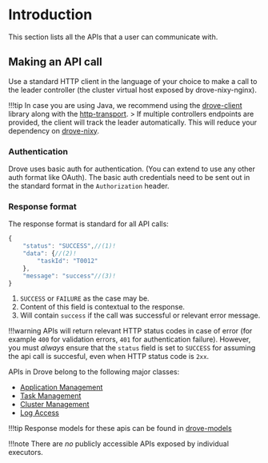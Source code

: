 # Introduction

This section lists all the APIs that a user can communicate with.

## Making an API call
Use a standard HTTP client in the language of your choice to make a call to the leader controller (the cluster virtual host exposed by drove-nixy-nginx).

!!!tip
    In case you are using Java, we recommend using the [drove-client](https://github.com/PhonePe/drove/packages/2186471) library along with the [http-transport](https://github.com/PhonePe/drove/packages/2186472).
    > If multiple controllers endpoints are provided, the client will track the leader automatically. This will reduce your dependency on [drove-nixy](https://github.com/PhonePe/drove-nixy).

### Authentication

Drove uses basic auth for authentication. (You can extend to use any other auth format like OAuth). The basic auth credentials need to be sent out in the standard format in the `Authorization` header.

### Response format

The response format is standard for all API calls:

```js
{
    "status": "SUCCESS",//(1)!
    "data": {//(2)!
        "taskId": "T0012"
    },
    "message": "success"//(3)!
}
```

1. `SUCCESS` or `FAILURE` as the case may be.
2. Content of this field is contextual to the response.
3. Will contain `success` if the call was successful or relevant error message.

!!!warning
    APIs will return relevant HTTP status codes in case of error (for example `400` for validation errors, `401` for authentication failure). However, you must _always_ ensure that the `status` field is set to `SUCCESS` for assuming the api call is succesful, even when HTTP status code is `2xx`.

APIs in Drove belong to the following major classes:

* [Application Management](application.md)
* [Task Management](task.md)
* [Cluster Management](cluster.md)
* [Log Access](logs.md)

!!!tip
    Response models for these apis can be found in [drove-models](https://github.com/PhonePe/drove/tree/master/drove-models/src/main/java/com/phonepe/drove/models)

!!!note
    There are _no_ publicly accessible APIs exposed by individual executors.